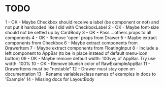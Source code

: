 TODO
====

1 - OK - Maybe Checkbox should receive a label (be component or not) and not put it hardcoded like I did with CheckboxLabel
2 - OK - Maybe font-size should not be setted up by CardBody
3 - OK - Pass ...others props to all components
4 - OK - Remove 'open' props from Drawer
5 - Maybe extract components from Checkbox
6 - Maybe extract components from DrawerItem
7 - Maybe extract components from FloatingInput
8 - Include a left component to AppBar (to be in place instead of default menu-icon button)
09 - OK - Maybe remove default width: 100vw; of AppBar. Try use width: 100%
10 - OK - Remove blueish color of RawExampleAppBar
11 - DrawerItems must be "nestable"
12 - Drawer must stay open on documentation
13 - Rename variables/class names of examples in docs to 'Example'
14 - Missing docs for LayoutBody
